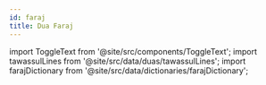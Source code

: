 ```yaml
---
id: faraj
title: Dua Faraj
---
```


import ToggleText from '@site/src/components/ToggleText';
import tawassulLines from '@site/src/data/duas/tawassulLines';
import farajDictionary from '@site/src/data/dictionaries/farajDictionary';

<ToggleText storageKey="faraj" lines={farajLines} dictionary={farajDictionary} />
